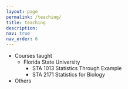 ```yaml
---
layout: page
permalink: /teaching/
title: teaching
description: 
nav: true
nav_order: 6
---
```


* Courses taught
  * Florida State University
    * STA 1013 Statistics Through Example
    * STA 2171 Statistics for Biology
* Others

